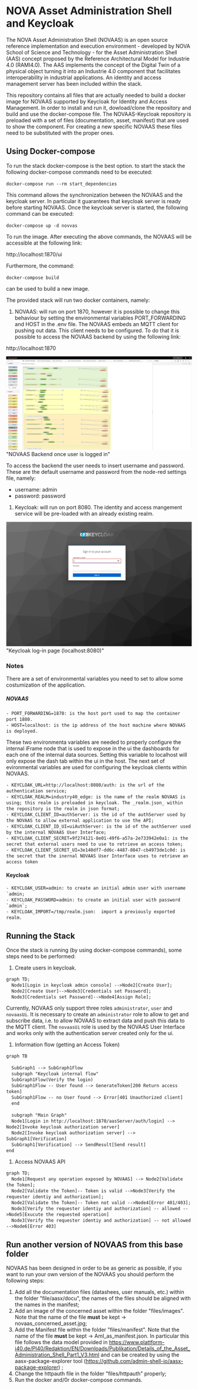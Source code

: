 # NOVA Asset Administration Shell and Keycloak

The NOVA Asset Administration Shell (NOVAAS) is an open source reference implementation and execution environment - developed by NOVA School of Science and Technology - for the Asset Administration Shell (AAS) concept proposed by the Reference Architectural Model for Industrie 4.0 (RAMI4.0). 
The AAS implements the concept of the Digital Twin of a physical object turning it into an Industrie 4.0 component that facilitates interoperability in industrial applications. An identity and access management server has been included within the stack.

This repository contains all files that are actually needed to build a docker image for NOVAAS supported by Keycloak for Identity and Access Management.
In order to install and run it, dowload/clone the repository and build and use the docker-compose file.
The NOVAAS-Keycloak repository is preloaded with a set of files (documentation, asset, manifest) that are used to show the component. For creating a new specific NOVAAS these files need to be substituted with the proper ones.


## Using Docker-compose

To run the stack docker-compose is the best option. to start the stack the following docker-compose commands need to be executed:

`docker-compose run --rm start_dependencies`

This command allows the synchronization between the NOVAAS and the keycloak server. In particular it guarantees that keycloak server is ready before starting NOVAAS. Once the keycloak server is started, the following command can be executed:

`docker-compose up -d novvas`

To run the image. After executing the above commands, the NOVAAS will be accessible at the following link:

http://localhost:1870/ui

Furthermore, the command:

`docker-compose build`

can be used to build a new image. 

The provided stack will run two docker containers, namely:

1. NOVAAS: will run on port 1870, however it is possible to change this behaviour by setting the environmental variables PORT_FORWARDING and HOST in the .env file. The NOVAAS embeds an MQTT client for pushing out data. This client needs to be configured. To do that it is possible to access the NOVAAS backend by using the following link:

http://localhost:1870

![Semantic description of image](/source/images/Screenshot_2020-12-15_at_22.40.31.png)"NOVAAS Backend once user is logged in"

To access the backend the user needs to insert username and password. These are the default username and password from the node-red settings file, namely:

- username: admin
- password: password

1. Keycloak: will run on port 8080. The identity and access mangement service will be pre-loaded with an already existing realm. 

![Semantic description of image](/source/images/Screenshot_2021-03-02.png)"Keycloak log-in page (localhost:8080)"

### Notes
There are a set of environmental variables you need to set to allow some costumization of the application.

##### NOVAAS

    - PORT_FORWARDING=1870: is the host port used to map the container port 1880.  
    - HOST=localhost: is the ip address of the host machine where NOVAAS is deployed.

These two environmenta variables are needed to properly configure the internal iFrame node that is used to expose in the ui the dashboards for each one of the internal data sources. Setting this variable to localhost will only expose the dash tab within the ui in the host. The next set of evironmental variables are used for configuring the keycloak clients within NOVAAS.

    - KEYCLOAK_URL=http://localhost:8080/auth: is the url of the authentication service;
    - KEYCLOAK_REALM=industry40_edge: is the name of the realm NOVAAS is using; this realm is preloaded in keycloak. The _realm.json_ within the repository is the realm in json format;
    - KEYCLOAK_CLIENT_ID=authServer: is the id of the authServer used by the NOVAAS to allow external application to use the API; 
    - KEYCLOAK_CLIENT_ID_UI=uiAuthServer: is the id of the authServer used by the internal NOVAAS User Interface;
    - KEYCLOAK_CLIENT_SECRET=9f274121-8e01-49f6-a57a-2e733942e0a1: is the secret that external users need to use to retrieve an access token;
    - KEYCLOAK_CLIENT_SECRET_UI=3e140df7-dd6c-4487-8047-cb4973de1c0d: is the secret that the inernal NOVAAS User Interface uses to retrieve an access token

#### Keycloak
    - KEYCLOAK_USER=admin: to create an initial admin user with username `admin;
    - KEYCLOAK_PASSWORD=admin: to create an initial user with password `admin`;
    - KEYCLOAK_IMPORT=/tmp/realm.json:  import a previously exported realm.



## Running the Stack

Once the stack is running (by using docker-compose commands), some steps need to be performed:

1. Create users in keycloak.

```mermaid
graph TD;
  Node1[Login in keycloak admin console] -->Node2[Create User];
  Node2[Create User]-->Node3[Credentials set Password];
  Node3[Credentials set Password]-->Node4[Assign Role];
```
Currently, NOVAAS only support three roles `administrator`, `user` and `novaasUi`. It is necessary to create an `administrator` role to allow to get and subscribe data, i.e. to allow NOVAAS to extract data and push this data to the MQTT client. The `novaasUi` role is used by the NOVAAS User Interface and works only with the authentication server created only for the ui.

1. Information flow (getting an Access Token)

```mermaid
graph TB

  SubGraph1 --> SubGraph1Flow
  subgraph "Keycloak internal flow"
  SubGraph1Flow(Verify the login)
  SubGraph1Flow -- User found --> GenerateToken[200 Return access token]
  SubGraph1Flow -- no User found --> Error[401 Unauthorized client]
  end

  subgraph "Main Graph"
  Node1[Login in http://localhost:1870/aasServer/auth/login] --> Node2[Invoke keycloak authorization server]
  Node2[Invoke keycloak authorization server] --> SubGraph1[Verification]
  SubGraph1[Verification] --> SendResult[Send result]
end
```
1. Access NOVAAS API

```mermaid
graph TD;
  Node1[Request any operation exposed by NOVAAS] --> Node2[Validate the Token];
  Node2[Validate the Token]-- Token is valid -->Node3[Verify the requester identiy and authorization];
  Node2[Validate the Token]-- Token not valid -->Node4[Error 401/403];
  Node3[Verify the requester identiy and authorization] -- allowed -->Node5[Exucute the requested operation]
  Node3[Verify the requester identiy and authorization] -- not allowed -->Node6[Error 403]
```

## Run another version of NOVAAS from this base folder

NOVAAS has been designed in order to be as generic as possible, if you want to run your own version of the NOVAAS you should perform the following steps:
1. Add all the documentation files (datashees, user manuals, etc.) within the folder "file/aasx/docu", the names of the files should be aligned with the names in the manifest;
1. Add an image of the concerned asset within the folder "files/images". Note that the name of the file **must** be kept -> novaas_concerned_asset.jpg;
1. Add the Manifest file within the folder "files/manifest". Note that the name of the file **must** be kept -> AmI_as_manifest.json. In particular this file follows the data model provided in https://www.plattform-i40.de/PI40/Redaktion/EN/Downloads/Publikation/Details_of_the_Asset_Administration_Shell_Part1_V3.html and can be created by using the aasx-package-explorer tool (https://github.com/admin-shell-io/aasx-package-explorer) ;
1. Change the httpauth file in the folder "files/httpauth" properly;
1. Run the docker and/0r docker-compose commands. 
